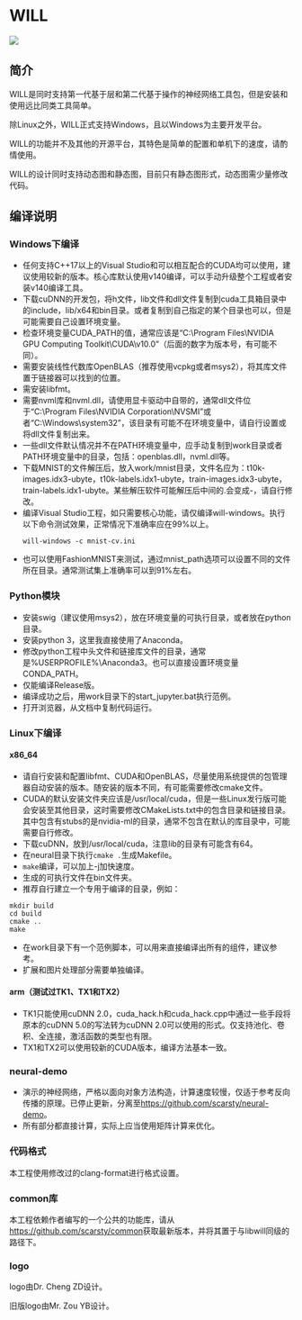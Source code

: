 # WILL
<img src='https://raw.githubusercontent.com/scarsty/neural-demo/master/logo.png'>

## 简介

WILL是同时支持第一代基于层和第二代基于操作的神经网络工具包，但是安装和使用远比同类工具简单。

除Linux之外，WILL正式支持Windows，且以Windows为主要开发平台。

WILL的功能并不及其他的开源平台，其特色是简单的配置和单机下的速度，请酌情使用。

WILL的设计同时支持动态图和静态图，目前只有静态图形式，动态图需少量修改代码。

## 编译说明

### Windows下编译

- 任何支持C++17以上的Visual Studio和可以相互配合的CUDA均可以使用，建议使用较新的版本。核心库默认使用v140编译，可以手动升级整个工程或者安装v140编译工具。
- 下载cuDNN的开发包，将h文件，lib文件和dll文件复制到cuda工具箱目录中的include，lib/x64和bin目录。或者复制到自己指定的某个目录也可以，但是可能需要自己设置环境变量。
- 检查环境变量CUDA_PATH的值，通常应该是“C:\Program Files\NVIDIA GPU Computing Toolkit\CUDA\v10.0”（后面的数字为版本号，有可能不同）。
- 需要安装线性代数库OpenBLAS（推荐使用vcpkg或者msys2），将其库文件置于链接器可以找到的位置。
- 需安装libfmt。
- 需要nvml库和nvml.dll，请使用显卡驱动中自带的，通常dll文件位于“C:\Program Files\NVIDIA Corporation\NVSMI”或者“C:\Windows\system32”，该目录有可能不在环境变量中，请自行设置或将dll文件复制出来。
- 一些dll文件默认情况并不在PATH环境变量中，应手动复制到work目录或者PATH环境变量中的目录，包括：openblas.dll，nvml.dll等。
- 下载MNIST的文件解压后，放入work/mnist目录，文件名应为：t10k-images.idx3-ubyte，t10k-labels.idx1-ubyte，train-images.idx3-ubyte，train-labels.idx1-ubyte。某些解压软件可能解压后中间的.会变成-，请自行修改。
- 编译Visual Studio工程，如只需要核心功能，请仅编译will-windows。执行以下命令测试效果，正常情况下准确率应在99%以上。
  ```shell
  will-windows -c mnist-cv.ini
  ```
- 也可以使用FashionMNIST来测试，通过mnist_path选项可以设置不同的文件所在目录。通常测试集上准确率可以到91%左右。

### Python模块

- 安装swig（建议使用msys2），放在环境变量的可执行目录，或者放在python目录。
- 安装python 3，这里我直接使用了Anaconda。
- 修改python工程中头文件和链接库文件的目录，通常是%USERPROFILE%\Anaconda3。也可以直接设置环境变量CONDA_PATH。
- 仅能编译Release版。
- 编译成功之后，用work目录下的start_jupyter.bat执行范例。
- 打开浏览器，从文档中复制代码运行。

### Linux下编译

#### x86_64
- 请自行安装和配置libfmt、CUDA和OpenBLAS，尽量使用系统提供的包管理器自动安装的版本。随安装的版本不同，有可能需要修改cmake文件。
- CUDA的默认安装文件夹应该是/usr/local/cuda，但是一些Linux发行版可能会安装至其他目录，这时需要修改CMakeLists.txt中的包含目录和链接目录。其中包含有stubs的是nvidia-ml的目录，通常不包含在默认的库目录中，可能需要自行修改。
- 下载cuDNN，放到/usr/local/cuda，注意lib的目录有可能含有64。
- 在neural目录下执行```cmake .```生成Makefile。
- ```make```编译，可以加上-j加快速度。
- 生成的可执行文件在bin文件夹。
- 推荐自行建立一个专用于编译的目录，例如：
```shell
mkdir build
cd build
cmake ..
make
```
- 在work目录下有一个范例脚本，可以用来直接编译出所有的组件，建议参考。
- 扩展和图片处理部分需要单独编译。

#### arm（测试过TK1、TX1和TX2）
- TK1只能使用cuDNN 2.0，cuda_hack.h和cuda_hack.cpp中通过一些手段将原本的cuDNN 5.0的写法转为cuDNN 2.0可以使用的形式。仅支持池化、卷积、全连接，激活函数的类型也有限。
- TX1和TX2可以使用较新的CUDA版本，编译方法基本一致。

### neural-demo
- 演示的神经网络，严格以面向对象方法构造，计算速度较慢，仅适于参考反向传播的原理。已停止更新，分离至<https://github.com/scarsty/neural-demo>。
- 所有部分都直接计算，实际上应当使用矩阵计算来优化。

### 代码格式

本工程使用修改过的clang-format进行格式设置。

### common库

本工程依赖作者编写的一个公共的功能库，请从<https://github.com/scarsty/common>获取最新版本，并将其置于与libwill同级的路径下。

### logo

logo由Dr. Cheng ZD设计。

旧版logo由Mr. Zou YB设计。

